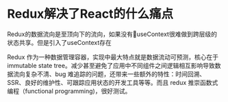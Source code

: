 # Redux解决了React的什么痛点

Redux的数据流向是至顶向下的流向，如果没有useContext很难做到跨层级的状态共享。但是引入了useContext存在



Redux 作为一种数据管理容器，实现中最大特点就是数据流动可预测，核心在于 immutable state tree。减少甚至避免了应用中不同组件之间逻辑相互影响导致数据流向复杂不清、bug 难追踪的问题，还带来一些额外的特性：时间回溯、SSR、良好的维护性、可跟踪应用状态的开发工具等等。而且 redux 推崇函数式编程（functional programming)，很好测试。




